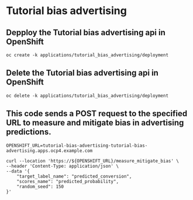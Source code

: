 # Tutorial bias advertising


## Depploy the Tutorial bias advertising api in OpenShift
```
oc create -k applications/tutorial_bias_advertising/deployment  
```

## Delete the Tutorial bias advertising api in OpenShift
```
oc delete -k applications/tutorial_bias_advertising/deployment  
```

## This code sends a POST request to the specified URL to measure and mitigate bias in advertising predictions.
```
OPENSHIFT_URL=tutorial-bias-advertising-tutorial-bias-advertising.apps.ocp4.example.com

curl --location 'https://${OPENSHIFT_URL}/measure_mitigate_bias' \
--header 'Content-Type: application/json' \
--data '{
    "target_label_name": "predicted_conversion",
    "scores_name": "predicted_probability",
    "random_seed": 150
}'
```